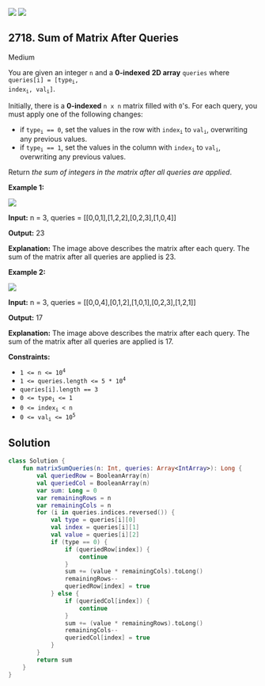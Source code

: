 [![](https://img.shields.io/github/stars/javadev/LeetCode-in-Kotlin?label=Stars&style=flat-square)](https://github.com/javadev/LeetCode-in-Kotlin)
[![](https://img.shields.io/github/forks/javadev/LeetCode-in-Kotlin?label=Fork%20me%20on%20GitHub%20&style=flat-square)](https://github.com/javadev/LeetCode-in-Kotlin/fork)

## 2718\. Sum of Matrix After Queries

Medium

You are given an integer `n` and a **0-indexed** **2D array** `queries` where <code>queries[i] = [type<sub>i</sub>, index<sub>i</sub>, val<sub>i</sub>]</code>.

Initially, there is a **0-indexed** `n x n` matrix filled with `0`'s. For each query, you must apply one of the following changes:

*   if <code>type<sub>i</sub> == 0</code>, set the values in the row with <code>index<sub>i</sub></code> to <code>val<sub>i</sub></code>, overwriting any previous values.
*   if <code>type<sub>i</sub> == 1</code>, set the values in the column with <code>index<sub>i</sub></code> to <code>val<sub>i</sub></code>, overwriting any previous values.

Return _the sum of integers in the matrix after all queries are applied_.

**Example 1:**

![](https://assets.leetcode.com/uploads/2023/05/11/exm1.png)

**Input:** n = 3, queries = \[\[0,0,1],[1,2,2],[0,2,3],[1,0,4]]

**Output:** 23

**Explanation:** The image above describes the matrix after each query. The sum of the matrix after all queries are applied is 23.

**Example 2:**

![](https://assets.leetcode.com/uploads/2023/05/11/exm2.png)

**Input:** n = 3, queries = \[\[0,0,4],[0,1,2],[1,0,1],[0,2,3],[1,2,1]]

**Output:** 17

**Explanation:** The image above describes the matrix after each query. The sum of the matrix after all queries are applied is 17.

**Constraints:**

*   <code>1 <= n <= 10<sup>4</sup></code>
*   <code>1 <= queries.length <= 5 * 10<sup>4</sup></code>
*   `queries[i].length == 3`
*   <code>0 <= type<sub>i</sub> <= 1</code>
*   <code>0 <= index<sub>i</sub> < n</code>
*   <code>0 <= val<sub>i</sub> <= 10<sup>5</sup></code>

## Solution

```kotlin
class Solution {
    fun matrixSumQueries(n: Int, queries: Array<IntArray>): Long {
        val queriedRow = BooleanArray(n)
        val queriedCol = BooleanArray(n)
        var sum: Long = 0
        var remainingRows = n
        var remainingCols = n
        for (i in queries.indices.reversed()) {
            val type = queries[i][0]
            val index = queries[i][1]
            val value = queries[i][2]
            if (type == 0) {
                if (queriedRow[index]) {
                    continue
                }
                sum += (value * remainingCols).toLong()
                remainingRows--
                queriedRow[index] = true
            } else {
                if (queriedCol[index]) {
                    continue
                }
                sum += (value * remainingRows).toLong()
                remainingCols--
                queriedCol[index] = true
            }
        }
        return sum
    }
}
```
